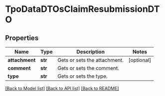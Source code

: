 # TpoDataDTOsClaimResubmissionDTO

## Properties
Name | Type | Description | Notes
------------ | ------------- | ------------- | -------------
**attachment** | **str** | Gets or sets the attachment. | [optional] 
**comment** | **str** | Gets or sets the comment. | 
**type** | **str** | Gets or sets the type. | 

[[Back to Model list]](../README.md#documentation-for-models) [[Back to API list]](../README.md#documentation-for-api-endpoints) [[Back to README]](../README.md)

